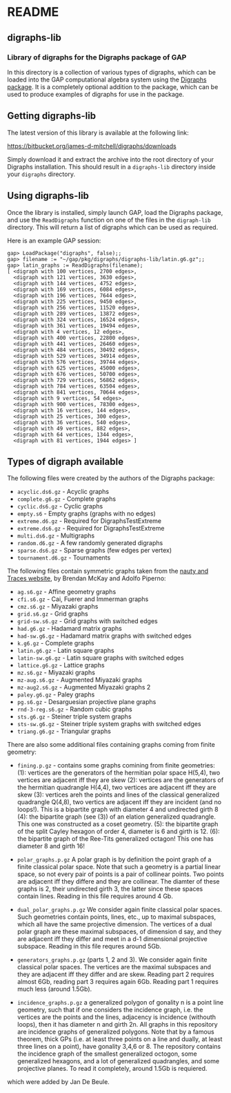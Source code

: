 # README #
## digraphs-lib ##
### Library of digraphs for the Digraphs package of GAP ###



In this directory is a collection of various types of digraphs, which can be
loaded into the GAP computational algebra system using the [Digraphs
package](http://www-circa.mcs.st-and.ac.uk/~jamesm/digraphs.php).  It is a
completely optional addition to the package, which can be used to produce
examples of digraphs for use in the package.



Getting digraphs-lib
--------------------
The latest version of this library is available at the following link:

https://bitbucket.org/james-d-mitchell/digraphs/downloads

Simply download it and extract the archive into the root directory of your
Digraphs installation.  This should result in a `digraphs-lib` directory inside
your `digraphs` directory.



Using digraphs-lib
------------------
Once the library is installed, simply launch GAP, load the Digraphs package, and
use the `ReadDigraphs` function on one of the files in the `digraph-lib`
directory.  This will return a list of digraphs which can be used as required.

Here is an example GAP session:

```
gap> LoadPackage("digraphs", false);;
gap> filename := "~/gap/pkg/digraphs/digraphs-lib/latin.g6.gz";;
gap> latin_graphs := ReadDigraphs(filename);
[ <digraph with 100 vertices, 2700 edges>,
  <digraph with 121 vertices, 3630 edges>,
  <digraph with 144 vertices, 4752 edges>,
  <digraph with 169 vertices, 6084 edges>,
  <digraph with 196 vertices, 7644 edges>,
  <digraph with 225 vertices, 9450 edges>,
  <digraph with 256 vertices, 11520 edges>,
  <digraph with 289 vertices, 13872 edges>,
  <digraph with 324 vertices, 16524 edges>,
  <digraph with 361 vertices, 19494 edges>,
  <digraph with 4 vertices, 12 edges>,
  <digraph with 400 vertices, 22800 edges>,
  <digraph with 441 vertices, 26460 edges>,
  <digraph with 484 vertices, 30492 edges>,
  <digraph with 529 vertices, 34914 edges>,
  <digraph with 576 vertices, 39744 edges>,
  <digraph with 625 vertices, 45000 edges>,
  <digraph with 676 vertices, 50700 edges>,
  <digraph with 729 vertices, 56862 edges>,
  <digraph with 784 vertices, 63504 edges>,
  <digraph with 841 vertices, 70644 edges>,
  <digraph with 9 vertices, 54 edges>,
  <digraph with 900 vertices, 78300 edges>,
  <digraph with 16 vertices, 144 edges>,
  <digraph with 25 vertices, 300 edges>,
  <digraph with 36 vertices, 540 edges>,
  <digraph with 49 vertices, 882 edges>,
  <digraph with 64 vertices, 1344 edges>,
  <digraph with 81 vertices, 1944 edges> ]
```



Types of digraph available
--------------------------
The following files were created by the authors of the Digraphs package:

  * `acyclic.ds6.gz` - Acyclic graphs
  * `complete.g6.gz` - Complete graphs
  * `cyclic.ds6.gz` - Cyclic graphs
  * `empty.s6` - Empty graphs (graphs with no edges)
  * `extreme.d6.gz` - Required for DigraphsTestExtreme
  * `extreme.ds6.gz` - Required for DigraphsTestExtreme
  * `multi.ds6.gz` - Multigraphs
  * `random.d6.gz` - A few randomly generated digraphs
  * `sparse.ds6.gz` - Sparse graphs (few edges per vertex)
  * `tournament.d6.gz` - Tournaments

The following files contain symmetric graphs taken from the [nauty and Traces
website](http://pallini.di.uniroma1.it/Graphs.html), by Brendan McKay and Adolfo
Piperno:

  * `ag.s6.gz` - Affine geometry graphs
  * `cfi.s6.gz` - Cai, Fuerer and Immerman graphs
  * `cmz.s6.gz` - Miyazaki graphs
  * `grid.s6.gz` - Grid graphs
  * `grid-sw.s6.gz` - Grid graphs with switched edges
  * `had.g6.gz` - Hadamard matrix graphs
  * `had-sw.g6.gz` - Hadamard matrix graphs with switched edges
  * `k.g6.gz` - Complete graphs
  * `latin.g6.gz` - Latin square graphs
  * `latin-sw.g6.gz` - Latin square graphs with switched edges
  * `lattice.g6.gz` - Lattice graphs
  * `mz.s6.gz` - Miyazaki graphs
  * `mz-aug.s6.gz` - Augmented Miyazaki graphs
  * `mz-aug2.s6.gz` - Augmented Miyazaki graphs 2
  * `paley.g6.gz` - Paley graphs
  * `pg.s6.gz` - Desarguesian projective plane graphs
  * `rnd-3-reg.s6.gz` - Random cubic graphs
  * `sts.g6.gz` - Steiner triple system graphs
  * `sts-sw.g6.gz` - Steiner triple system graphs with switched edges
  * `triang.g6.gz` - Triangular graphs

There are also some additional files containing graphs coming from finite geometry:

  * `fining.p.gz` - contains some graphs comining from finite geometries:
    (1): vertices are the generators of the hermitian polar space H(5,4), two vertices are adjacent iff they are skew
    (2): vertices are the generators of the hermitian quadrangle H(4,4), two vertices are adjacent iff they are skew
    (3): vertices areh the points and lines of the classical generalized quadrangle Q(4,8), two vertics are adjacent iff
    they are incident (and no loops!). This is a bipartite graph with diameter 4 and undirected girth 8
    (4): the bipartite graph (see (3)) of an elation generalized quadrangle. This one was constructed as a coset geometry. 
    (5): the bipartite graph of the split Cayley hexagon of order 4, diameter is 6 and girth is 12.
    (6): the bipartite graph of the Ree-Tits generalized octagon! This one has diameter 8 and girth 16!
  
  * `polar_graphs.p.gz` A polar graph is by definition the point graph of a
     finite classical polar space. Note that such a geometry is a partial linear
     space, so not every pair of points is a pair of collinear points. Two
     points are adjacent iff they differe and they are collinear. The diamter of
     these graphs is 2, their undirected girth 3, the latter since these spaces
     contain lines.  Reading in this file requires around 4 Gb.

  * `dual_polar_graphs.p.gz` We consider again finite classical polar
     spaces. Such geometries contain points, lines, etc., up to maximal
     subspaces, which all have the same projective dimension. The vertices of a
     dual polar graph are these maximal subspaces, of dimension d say, and they
     are adjacent iff they differ and meet in a d-1 dimensional projective
     subspace. Reading in this file requres around 5Gb.
     
  * `generators_graphs.p.gz` (parts 1, 2 and 3). We consider again finite
      classical polar spaces. The vertices are the maximal subspaces and they
      are adjacent iff they differ and are skew. Reading part 2 requires almost
      6Gb, reading part 3 requires again 6Gb. Reading part 1 requires much less
      (around 1.5Gb).
      
  * `incidence_graphs.p.gz` a generalized polygon of gonality n is a point line
      geometry, such that if one considers the incidence graph, i.e. the
      vertices are the points and the lines, adjacency is incidence (withouth
      loops), then it has diameter n and girth 2n. All graphs in this repository
      are incidence graphs of generalized polygons. Note that by a famous
      theorem, thick GPs (i.e. at least three points on a line and dually, at
      least three lines on a point), have gonality 3,4,6 or 8. The repository
      contains the incidence graph of the smallest generalized octogon, some
      generalized hexagons, and a lot of generalized quadrangles, and some
      projective planes.  To read it completely, around 1.5Gb is requiered.
    

which were added by Jan De Beule.